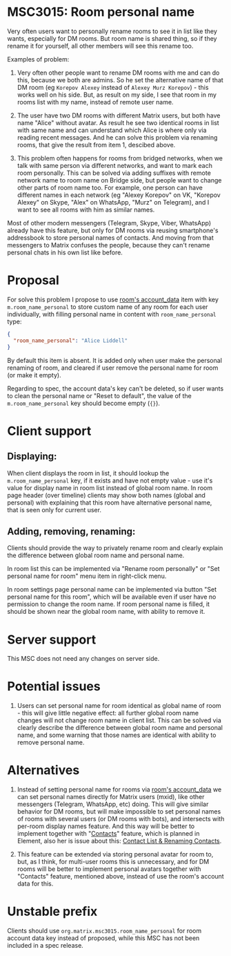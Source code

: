 # MSC3015: Room personal name

Very often users want to personally rename rooms to see it in list like they wants, especially for DM rooms. But room name is shared thing, so if they rename it for yourself, all other members will see this rename too. 

Examples of problem: 

1. Very often other people want to rename DM rooms with me and can do this, because we both are admins. So he set the alternative name of that DM room (eg `Korepov Alexey` instead of `Alexey Murz Korepov`) - this works well on his side. But, as result on my side, I see that room in my rooms list with my name, instead of remote user name.

2. The user have two DM rooms with different Matrix users, but both have name "Alice" without avatar. As result he see two identical rooms in list with same name and can understand which Alice is where only via reading recent messages. And he can solve this problem via renaming rooms, that give the result from item 1, descibed above.

3. This problem often happens for rooms from bridged networks, when we talk with same person via different networks, and want to mark each room personally. This can be solved via adding suffixes with remote network name to room name on Bridge side, but people want to change other parts of room name too. For example, one person can have different names in each network (eg "Alexey Korepov" on VK, "Korepov Alexey" on Skype, "Alex" on WhatsApp, "Murz" on Telegram), and I want to see all rooms with him as similar names.

Most of other modern messengers (Telegram, Skype, Viber, WhatsApp) already have this feature, but only for DM rooms via reusing smartphone's addressbook to store personal names of contacts. And moving from that messengers to Matrix confuses the people, because they can't rename personal chats in his own list like before.

# Proposal

For solve this problem I propose to use [room's account_data](https://matrix.org/docs/spec/client_server/r0.6.0#put-matrix-client-r0-user-userid-rooms-roomid-account-data-type) item with key `m.room_name_personal` to store custom name of any room for each user individually, with filling personal name in content with `room_name_personal` type:

```json
{
  "room_name_personal": "Alice Liddell"
}
```

By default this item is absent. It is added only when user make the personal renaming of room, and cleared if user remove the personal name for room (or make it empty).

Regarding to spec, the account data's key can't be deleted, so if user wants to clean the personal name or "Reset to default", the value of the `m.room_name_personal` key should become empty (`{}`).

# Client support

## Displaying:

When client displays the room in list, it should lookup the `m.room_name_personal` key, if it exists and have not empty value - use it's value for display name in room list instead of global room name. In room page header (over timeline) clients may show both names (global and personal) with explaining that this room have alternative personal name, that is seen only for current user.

## Adding, removing, renaming:

Clients should provide the way to privately rename room and clearly explain the difference between global room name and personal name.

In room list this can be implemented via "Rename room personally" or "Set personal name for room" menu item in right-click menu.

In room settings page personal name can be implemented via button "Set personal name for this room", which will be available even if user have no permission to change the room name. If room personal name is filled, it should be shown near the global room name, with ability to remove it.

# Server support

This MSC does not need any changes on server side.

# Potential issues

1. Users can set personal name for room identical as global name of room - this will give little negative effect: all further global room name changes will not change room name in client list. This can be solved via clearly describe the difference between global room name and personal name, and some warning that those names are identical with ability to remove personal name.

# Alternatives

1. Instead of setting personal name for rooms via [room's account_data](https://matrix.org/docs/spec/client_server/r0.6.0#put-matrix-client-r0-user-userid-rooms-roomid-account-data-type) we can set personal names directly for Matrix users (mxid), like other messengers (Telegram, WhatsApp, etc) doing. This will give similar behavior for DM rooms, but will make impossible to set personal names of rooms with several users (or DM rooms with bots), and intersects with per-room display names feature. And this way will be better to implement together with "[Contacts](https://github.com/vector-im/roadmap/issues/10)" feature, which is planned in Element, also her is issue about this: [Contact List & Renaming Contacts](https://github.com/matrix-org/matrix-doc/issues/2936).

2. This feature can be extended via storing personal avatar for room to, but, as I think, for multi-user rooms this is unnecessary, and for DM rooms will be better to implement personal avatars together with "Contacts" feature, mentioned above, instead of use the room's account data for this.

# Unstable prefix

Clients should use `org.matrix.msc3015.room_name_personal` for room account data key instead of proposed, while this MSC has not been included in a spec release.
